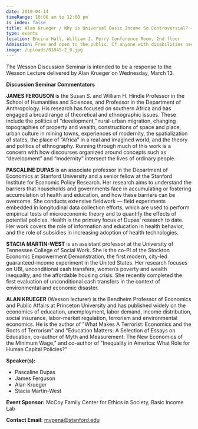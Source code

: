 ```yaml
---
date: 2019-04-14
timeRange: 10:00 am to 12:00 pm
is_index: false
title: Alan Krueger / Why is Universal Basic Income So Controversial? – Discussion Seminar
type: events
location: Encina Hall, William J. Perry Conference Room, 2nd floor
Admission: Free and open to the public. If anyone with disabilities needs accommodations, feel free to contact us at the email below.
image: /uploads/81845-2_0.jpg
---
```


The Wesson Discussion Seminar is intended to be a response to the Wesson Lecture delivered by Alan Krueger on Wednesday, March 13.

**Discussion Seminar Commentators**

**JAMES FERGUSON** is the Susan S. and William H. Hindle Professor in the School of Humanities and Sciences, and Professor in the Department of Anthropology. His research has focused on southern Africa and has engaged a broad range of theoretical and ethnographic issues. These include the politics of “development,” rural-urban migration, changing topographies of property and wealth, constructions of space and place, urban culture in mining towns, experiences of modernity, the spatialization of states, the place of “Africa” in a real and imagined world, and the theory and politics of ethnography. Running through much of this work is a concern with how discourses organized around concepts such as “development” and “modernity” intersect the lives of ordinary people.

**PASCALINE DUPAS** is an associate professor in the Department of Economics at Stanford University and a senior fellow at the Stanford Institute for Economic Policy Research. Her research aims to understand the barriers that households and governments face in accumulating or fostering accumulation of health and education, and how these barriers can be overcome. She conducts extensive fieldwork — field experiments embedded in longitudinal data collection efforts, which are used to perform empirical tests of microeconomic theory and to quantify the effects of potential policies. Health is the primary focus of Dupas’ research to date. Her work covers the role of information and education in health behavior, and the role of subsidies in increasing adoption of health technologies.

**STACIA MARTIN-WEST** is an assistant professor at the University of Tennessee College of Social Work. She is the co-PI of the Stockton Economic Empowerment Demonstration, the first modern, city-led guaranteed-income experiment in the United States. Her research focuses on UBI, unconditional cash transfers, women’s poverty and wealth inequality, and the affordable housing crisis. She recently completed the first evaluation of unconditional cash transfers in the context of environmental and economic disaster.

**ALAN KRUEGER** (Wesson lecturer) is the Bendheim Professor of Economics and Public Affairs at Princeton University and has published widely on the economics of education, unemployment, labor demand, income distribution, social insurance, labor-market regulation, terrorism and environmental economics. He is the author of "What Makes A Terrorist: Economics and the Roots of Terrorism" and "Education Matters: A Selection of Essays on Education, co-author of Myth and Measurement: The New Economics of the Minimum Wage," and co-author of "Inequality in America: What Role for Human Capital Policies?"

**Speaker(s):** 
- Pascaline Dupas
- James Ferguson
- Alan Krueger
- Stacia Martin-West

**Event Sponsor:** McCoy Family Center for Ethics in Society, Basic Income Lab

**Contact Email:** mvpena@stanford.edu